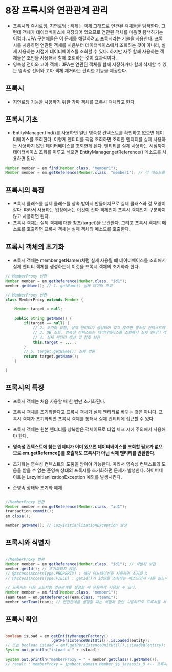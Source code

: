 8장 프록시와 연관관계 관리
========================
- 프록시와 즉시로딩, 지연로딩 : 객체는 객체 그래프로 연관된 객체들을 탐색한다. 그런데 객체가 데이터베이스에 저장되어 있으므로 연관된 객체를 마음껏 탐색하기는 어렵다. JPA 구현체들은 이 문제를 해결하려고 프록시라는 기술을 사용한다. 프록시를 사용하면 연관된 객체를 처음부터 데이터베이스에서 조회하는 것이 아니라, 실제 사용하는 시점에 데이터베이스를 조회할 수 있다. 하지만 자주 함께 사용하는 객체들은 조인을 사용해서 함께 조회하는 것이 효과적이다.
- 영속성 전이와 고아 객체 : JPA는 연관된 객체를 함께 저장하거나 함께 삭제할 수 있는 영속성 전이와 고아 객체 제거라는 편리한 기능을 제공한다.

## 프록시
- 지연로딩 기능을 사용하기 위한 가짜 객체를 프록시 객체라고 한다.

## 프록시 기초
- EntityManager.find()를 사용하면 일단 영속성 컨텍스트를 확인하고 없으면 데이터베이스를 조회한다. 이렇게 엔티티를 직접 조회하면 조회한 엔티티를 실제 사용하든 사용하지 않던 데이터베이스를 조회한게 된다. 엔티티를 실제 사용하는 시점까지 데이터베이스 조회를 미루고 싶으면 EntityManager.getReference() 메소드를 사용하면 된다.  

```java
Member member = em.find(Member.class, "member1");  
Member member = em.getReference(Member.class, "member1"); // 이 메소드를 호출할 떄 JPA는 데이터베이스를 조회하지 않고 실제 엔티티 객체도 생성하지 않는다. 대신에 데이터베이스 접근을 위임한 프록시 객체를 반환한다.

```

## 프록시의 특징
- 프록시 클래스를 실제 클래스를 상속 받아서 만들어지므로 실제 클래스와 겉 모양이 같다. 따라서 사용하는 입장에서는 이것이 진짜 객체인지 프록시 객체인지 구분하지 않고 사용하면 된다.
- 프록시 객체는 실제 객체에 대한 참조(target)을 보관한다. 그리고 프록시 객체의 메소르를 호출하면 프록시 객체는 실제 객체의 메소드를 호출한다.

## 프록시 객체의 초기화
- 프록시 객체는 member.getName()처럼 실제 사용될 떄 데이터베이스를 조회해서 실제 엔티티 객체를 생성하는데 이것을 프록시 객체의 초기화라 한다.
```java
// MemberProxy 반환
Member member = em.getReference(Member.class, "id1");
member.getName(); // 1. getName() 실제 데이터 조회

```
```java
// MemberProxy 반환
class MemberProxy extends Member {

    Member target = null;

    public String getName() {
        if(target == null) {
            // 2. 초가화 요청, 실제 엔티티가 생성되어 있지 않으면 영속성 컨텍스트에 실제 엔티티 생성을 요청하는데 이것을 초기화라고 한다.
            // 3. DB 조회, 영속성 컨텍스트는 데이터베이스를 조회해서 실제 엔티티 객체를 생성한다.
            // 4. 실제 엔티티 생성 및 참조 보관
            this.target = ....;
        }
        // 5. target.getName(); 실제 반환
        return target.getName();
    }

}

```

## 프록시의 특징
- 프록시 객체는 처음 사용할 때 한 번만 초기화된다.
- 프록시 객체를 초기화한다고 프록시 객체가 실제 엔티티로 바뀌는 것은 아니다. 프록시 객체가 초기화되면 프록시 객체를 통해서 실제 엔티티에 접근할 수 있다.
- 프록시 객체는 원본 엔티티를 상복받은 객체이므로 타입 체크 시에 주의해서 사용해야 한다.
- __영속성 컨텍스트에 찾는 엔티티가 이미 있으면 데이터베이스를 조회할 필요가 없으므로 em.getRefernce()를 호출해도 프록시가 아닌 식제 엔티티를 반환한다.__
- 초기화는 영속성 컨텍스트의 도움을 받아야 가능한다. 따라서 영속성 컨텍스트의 도움을 받을 수 없는 준영속 상태의 프록시를 초기화하면 문제가 발생한다. 하이버네이트는 LazyInitianlizationException 예외를 발생시킨다.


- 준영속 상태와 초기화 예제
```java

//MemberProxy 반환
Member member = em.getReference(Member.class, "id1");
transaction.commit();
em.close();

member.getName(); // LazyInitianlizationException 발생

```

## 프록시와 식별자
```java

//MemberProxy 반환
Member member = em.getReference(Member.class, "id1"); // 식별자 보관
member.getId(); // 초기화되지 않음. 
// @Access(AccessType.PROPERTY) : 해당 어노테이션을 사용하면 초기화 X
// @Access(AccessType.FIELD) : getId()가 id만을 조회하는 메소드인지 다른 필드까지 활용해서 어떤 일을 하는 메소드인지 알지 못하므로 프록시 객체를 초기화한다.

// 프록시는 다음 코드처럼 연관관계를 설정할 때 유용하게 사용할 수 있다.
Member member = em.find(Member.class, "member1");
Team team = em.getReference(Team.class, "team1");
member.setTeam(team); // 연관관계를 설정할 때는 식별자 값만 사용하므로 프록시를 사용하면 데이터베이스 접근 횟수를 줄일 수 있다. 참고로 연관관계를 설정할 때는 엔티티 접근 방식을 필드로 설정해도 프록시를 초기화하지 않는다.

```

## 프록시 확인
```java

boolean isLoad = em.getEntityManegerFactory()
                    .getPersistenceUnitUtil().isLoaded(entity);
// 또는 boolean isLoad = emf.getPersistenceUnitUtil().isLoaded(entity);
System.out.println("isLoad = " + isLoad);

System.out.println("memberProxy = " + member.getClass().getName());
// result : memberProxy = jpaboot.domain.Member_$$_javassis_0 <-- 프록시임


```


